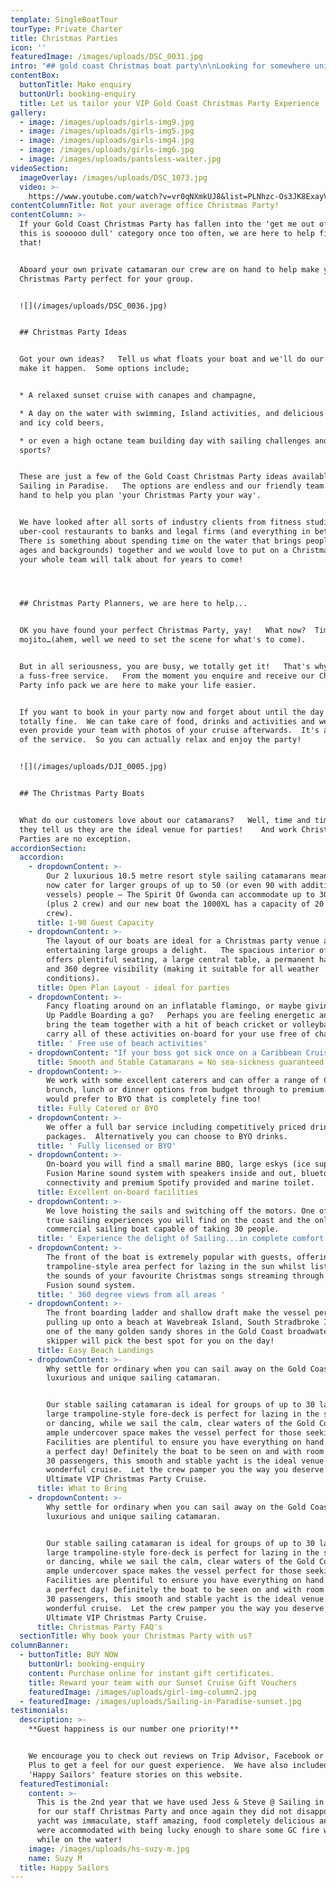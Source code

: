 ```yaml
---
template: SingleBoatTour
tourType: Private Charter
title: Christmas Parties
icon: ''
featuredImage: /images/uploads/DSC_0031.jpg
intro: "## gold coast Christmas boat party\n\nLooking for somewhere unique to host this year’s work Christmas Party?  How does a Boat Cruise aboard your own private catamaran sound?  You’ll be sailing in the beautiful Gold Coast sunshine surrounded by crystal blue waters, isolated islands and golden beaches, sipping on icy cold drinks and enjoying delicious food.\n\nSounds awesome right?   Yes, we know.  We are out on the water every day and it still makes us smile to see how much our guests enjoy the experience.\r\n\nSailing in Paradise would love to create a Christmas Party that you and your guests will remember forever!     So please fill out our enquiry form, send us an email or give us a bell.  We are a friendly, professional crew and we’d love the chance to chat with you."
contentBox:
  buttonTitle: Make enquiry
  buttonUrl: booking-enquiry
  title: Let us tailor your VIP Gold Coast Christmas Party Experience
gallery:
  - image: /images/uploads/girls-img9.jpg
  - image: /images/uploads/girls-img5.jpg
  - image: /images/uploads/girls-img4.jpg
  - image: /images/uploads/girls-img6.jpg
  - image: /images/uploads/pantsless-waiter.jpg
videoSection:
  imageOverlay: /images/uploads/DSC_1073.jpg
  video: >-
    https://www.youtube.com/watch?v=vr0qNXmkUJ8&list=PLNhzc-Os3JK8ExayVzzoHVvP2c0-4_oqt
contentColumnTitle: Not your average office Christmas Party!
contentColumn: >-
  If your Gold Coast Christmas Party has fallen into the 'get me out of here
  this is soooooo dull' category once too often, we are here to help fix
  that!   


  Aboard your own private catamaran our crew are on hand to help make your
  Christmas Party perfect for your group.  


  ![](/images/uploads/DSC_0036.jpg)


  ## Christmas Party Ideas


  Got your own ideas?   Tell us what floats your boat and we'll do our best to
  make it happen.  Some options include;


  * A relaxed sunset cruise with canapes and champagne, 

  * A day on the water with swimming, Island activities, and delicious BBQ lunch
  and icy cold beers,

  * or even a high octane team building day with sailing challenges and water
  sports?


  These are just a few of the Gold Coast Christmas Party ideas available with
  Sailing in Paradise.   The options are endless and our friendly team are on
  hand to help you plan 'your Christmas Party your way'.  


  We have looked after all sorts of industry clients from fitness studios and
  uber-cool restaurants to banks and legal firms (and everything in between).  
  There is something about spending time on the water that brings people (of all
  ages and backgrounds) together and we would love to put on a Christmas Party
  your whole team will talk about for years to come!




  ## Christmas Party Planners, we are here to help...    


  OK you have found your perfect Christmas Party, yay!   What now?  Time for a
  mojito…(ahem, well we need to set the scene for what's to come). 


  But in all seriousness, you are busy, we totally get it!   That's why we offer
  a fuss-free service.   From the moment you enquire and receive our Christmas
  Party info pack we are here to make your life easier.   


  If you want to book in your party now and forget about until the day that is
  totally fine.  We can take care of food, drinks and activities and we will
  even provide your team with photos of your cruise afterwards.  It's all part
  of the service.  So you can actually relax and enjoy the party!  


  ![](/images/uploads/DJI_0005.jpg)


  ## The Christmas Party Boats


  What do our customers love about our catamarans?   Well, time and time again
  they tell us they are the ideal venue for parties!    And work Christmas
  Parties are no exception.
accordionSection:
  accordion:
    - dropdownContent: >-
        Our 2 luxurious 10.5 metre resort style sailing catamarans mean we can
        now cater for larger groups of up to 50 (or even 90 with additional
        vessels) people – The Spirit Of Gwonda can accommodate up to 30 guests
        (plus 2 crew) and our new boat the 1000XL has a capacity of 20 (plus 2
        crew).
      title: 1-90 Guest Capacity
    - dropdownContent: >-
        The layout of our boats are ideal for a Christmas party venue and make
        entertaining large groups a delight.   The spacious interior of the boat
        offers plentiful seating, a large central table, a permanent hard roof
        and 360 degree visibility (making it suitable for all weather
        conditions).
      title: Open Plan Layout - ideal for parties
    - dropdownContent: >-
        Fancy floating around on an inflatable flamingo, or maybe giving Stand
        Up Paddle Boarding a go?   Perhaps you are feeling energetic and want to
        bring the team together with a hit of beach cricket or volleyball.   We
        carry all of these activities on-board for your use free of charge.
      title: ' Free use of beach activities'
    - dropdownContent: "If your boss got sick once on a Caribbean Cruise, or Julie from accounts feels a bit queasy whenever she gets in the bath, please tell them not to worry.    Why?  A few reasons;\n\n1. We sail in calm protected waters (we do not go offshore)\n2. We operate a wide, stable catamaran (not the same side to side rocking of single hull vessels) meaning you won’t spill a drop of your Christmas cocktail and you won’t be feeling queasy.\r\n3. You will be having too much fun! \n\n\rPS...  Julie should probably see a doctor, this is not normal :-)"
      title: Smooth and Stable Catamarans = No sea-sickness guaranteed
    - dropdownContent: >-
        We work with some excellent caterers and can offer a range of Christmas,
        brunch, lunch or dinner options from budget through to premium.   If you
        would prefer to BYO that is completely fine too!
      title: Fully Catered or BYO
    - dropdownContent: >-
        We offer a full bar service including competitively priced drinks
        packages.  Alternatively you can choose to BYO drinks.
      title: ' Fully licensed or BYO'
    - dropdownContent: >-
        On-board you will find a small marine BBQ, large eskys (ice supplied),
        Fusion Marine sound system with speakers inside and out, bluetooth
        connectivity and premium Spotify provided and marine toilet.
      title: Excellent on-board facilities
    - dropdownContent: >-
        We love hoisting the sails and switching off the motors. One of the few
        true sailing experiences you will find on the coast and the only
        commercial sailing boat capable of taking 30 people.
      title: ' Experience the delight of Sailing...in complete comfort'
    - dropdownContent: >-
        The front of the boat is extremely popular with guests, offering a
        trampoline-style area perfect for lazing in the sun whilst listening to
        the sounds of your favourite Christmas songs streaming through our
        Fusion sound system.
      title: ' 360 degree views from all areas '
    - dropdownContent: >-
        The front boarding ladder and shallow draft make the vessel perfect for
        pulling up onto a beach at Wavebreak Island, South Stradbroke Island or
        one of the many golden sandy shores in the Gold Coast broadwater. Your
        skipper will pick the best spot for you on the day!
      title: Easy Beach Landings
    - dropdownContent: >-
        Why settle for ordinary when you can sail away on the Gold Coast’s most
        luxurious and unique sailing catamaran.


        Our stable sailing catamaran is ideal for groups of up to 30 ladies. The
        large trampoline-style fore-deck is perfect for lazing in the sunshine
        or dancing, while we sail the calm, clear waters of the Gold Coast. The
        ample undercover space makes the vessel perfect for those seeking shade.
        Facilities are plentiful to ensure you have everything on hand to enjoy
        a perfect day! Definitely the boat to be seen on and with room for up to
        30 passengers, this smooth and stable yacht is the ideal venue for a
        wonderful cruise.  Let the crew pamper you the way you deserve with our
        Ultimate VIP Christmas Party Cruise.
      title: What to Bring
    - dropdownContent: >-
        Why settle for ordinary when you can sail away on the Gold Coast’s most
        luxurious and unique sailing catamaran.


        Our stable sailing catamaran is ideal for groups of up to 30 ladies. The
        large trampoline-style fore-deck is perfect for lazing in the sunshine
        or dancing, while we sail the calm, clear waters of the Gold Coast. The
        ample undercover space makes the vessel perfect for those seeking shade.
        Facilities are plentiful to ensure you have everything on hand to enjoy
        a perfect day! Definitely the boat to be seen on and with room for up to
        30 passengers, this smooth and stable yacht is the ideal venue for a
        wonderful cruise.  Let the crew pamper you the way you deserve with our
        Ultimate VIP Christmas Party Cruise.
      title: Christmas Party FAQ's
  sectionTitle: Why book your Christmas Party with us?
columnBanner:
  - buttonTitle: BUY NOW
    buttonUrl: booking-enquiry
    content: Purchase online for instant gift certificates.
    title: Reward your team with our Sunset Cruise Gift Vouchers
    featuredImage: /images/uploads/girl-img-column2.jpg
  - featuredImage: /images/uploads/Sailing-in-Paradise-sunset.jpg
testimonials:
  description: >-
    **Guest happiness is our number one priority!**


    We encourage you to check out reviews on Trip Advisor, Facebook or Google
    Plus to get a feel for our guest experience.  We have also included some
    'Happy Sailors' feature stories on this website.
  featuredTestimonial:
    content: >-
      This is the 2nd year that we have used Jess & Steve @ Sailing in Paradise
      for our staff Christmas Party and once again they did not disappoint! The
      yacht was immaculate, staff amazing, food completely delicious and we even
      were accommodated with being lucky enough to share some GC fire works
      while on the water!
    image: /images/uploads/hs-suzy-m.jpg
    name: Suzy M
  title: Happy Sailors
---
```


